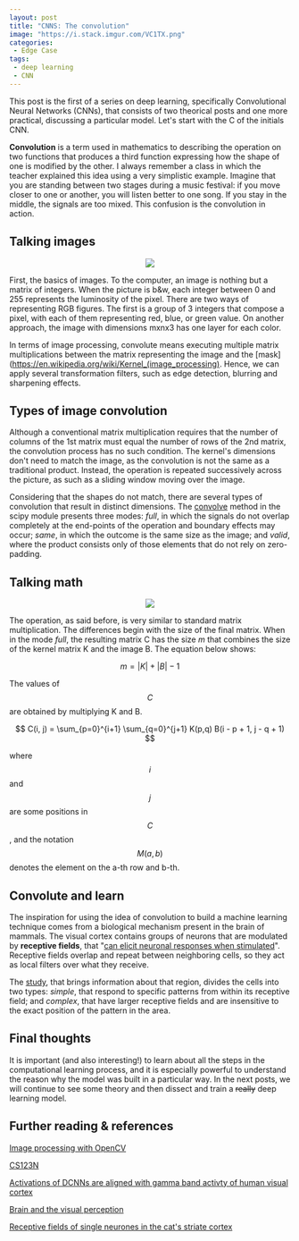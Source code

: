 ```yaml
---
layout: post
title: "CNNS: The convolution"
image: "https://i.stack.imgur.com/VC1TX.png"
categories:
 - Edge Case
tags:
 - deep learning
 - CNN
---
```


This post is the first of a series on deep learning, specifically Convolutional Neural Networks (CNNs), that consists of two theorical posts and one more practical, discussing a particular model. Let's start with the C of the initials CNN.

**Convolution** is a term used in mathematics to describing the operation on two functions that produces a third function expressing how the shape of one is modified by the other. I always remember a class in which the teacher explained this idea using a very simplistic example. Imagine that you are standing between two stages during a music festival: if you move closer to one or another, you will listen better to one song. If you stay in the middle, the signals are too mixed. This confusion is the convolution in action.

## Talking images

<div align="center">
<img src="https://media.giphy.com/media/8b5gDEqjO5BKM/giphy.gif">
</div>

First, the basics of images. To the computer, an image is nothing but a matrix of integers. When the picture is b&w, each integer between 0 and 255 represents the luminosity of the pixel. There are two ways of representing RGB figures. The first is a group of 3 integers that compose a pixel, with each of them representing red, blue, or green value. On another approach, the image with dimensions mxnx3 has one layer for each color.

In terms of image processing, convolute means executing multiple matrix multiplications between the matrix representing the image and the [mask](https://en.wikipedia.org/wiki/Kernel_(image_processing). Hence, we can apply several transformation filters, such as edge detection, blurring and sharpening effects.

## Types of image convolution

Although a conventional matrix multiplication requires that the number of columns of the 1st matrix must equal the number of rows of the 2nd matrix, the convolution process has no such condition. The kernel's dimensions don't need to match the image, as the convolution is not the same as a traditional product. Instead, the operation is repeated successively across the picture, as such as a sliding window moving over the image.

Considering that the shapes do not match, there are several types of convolution that result in distinct dimensions. The [convolve](https://docs.scipy.org/doc/scipy/reference/generated/scipy.signal.convolve2d.html) method in the scipy module presents three modes: *full*, in which the signals do not overlap completely at the end-points of the operation and boundary effects may occur; *same*, in which the outcome is the same size as the image; and *valid*, where the product consists only of those elements that do not rely on zero-padding.

## Talking math

<div align="center">
<img src="https://media.giphy.com/media/26xBI73gWquCBBCDe/giphy.gif">
</div>

The operation, as said before, is very similar to standard matrix multiplication. The differences begin with the size of the final matrix. When in the mode *full*, the resulting matrix C has the size *m* that combines the size of the kernel matrix K and the image B. The equation below shows:

$$
m = |K| + |B| - 1
$$

The values of $$C$$ are obtained by multiplying K and B.

$$
C(i, j) = \sum_{p=0}^{i+1} \sum_{q=0}^{j+1} K(p,q) B(i - p + 1, j - q + 1)
$$

where $$i$$ and $$j$$ are some positions in $$C$$, and the notation $$M(a, b)$$ denotes the element on the a-th row and b-th.

## Convolute and learn

The inspiration for using the idea of convolution to build a machine learning technique comes from a biological mechanism present in the brain of mammals. The visual cortex contains groups of neurons that are modulated by **receptive fields**, that "[can elicit neuronal responses when stimulated](https://en.wikipedia.org/wiki/Receptive_field)". Receptive fields overlap and repeat between neighboring cells, so they act as local filters over what they receive.

The [study](https://doi.org/10.1113%2Fjphysiol.1968.sp008455), that brings information about that region, divides the cells into two types: *simple*, that respond to specific patterns from within its receptive field; and *complex*, that have larger receptive fields and are insensitive to the exact position of the pattern in the area.

## Final thoughts

It is important (and also interesting!) to learn about all the steps in the computational learning process, and it is especially powerful to understand the reason why the model was built in a particular way. In the next posts, we will continue to see some theory and then dissect and train a ~~really~~ deep learning model.

## Further reading & references

[Image processing with OpenCV](https://docs.opencv.org/master/d2/d96/tutorial_py_table_of_contents_imgproc.html)

[CS123N](https://cs231n.github.io/convolutional-networks/)

[Activations of DCNNs are aligned with gamma band activty of human visual cortex](https://www.nature.com/articles/s42003-018-0110-y)

[Brain and the visual perception](https://books.google.com/books?id=8YrxWojxUA4C&pg=PA106)

[Receptive fields of single neurones in the cat's striate cortex](https://www.ncbi.nlm.nih.gov/pmc/articles/PMC1363130)
